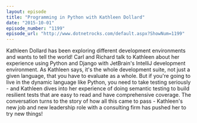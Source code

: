 ```yaml
---
layout: episode
title: "Programming in Python with Kathleen Dollard"
date: "2015-10-01"
episode_number: "1199"
episode_url: "http://www.dotnetrocks.com/default.aspx?ShowNum=1199"
---
```


Kathleen Dollard has been exploring different development environments and wants to tell the world! Carl and Richard talk to Kathleen about her experience using Python and Django with JetBrain's IntelliJ development environment. As Kathleen says, it's the whole development suite, not just a given language, that you have to evaluate as a whole. But if you're going to live in the dynamic language like Python, you need to take testing seriously - and Kathleen dives into her experience of doing semantic testing to build resilient tests that are easy to read and have comprehensive coverage. The conversation turns to the story of how all this came to pass - Kathleen's new job and new leadership role with a consulting firm has pushed her to try new things!
